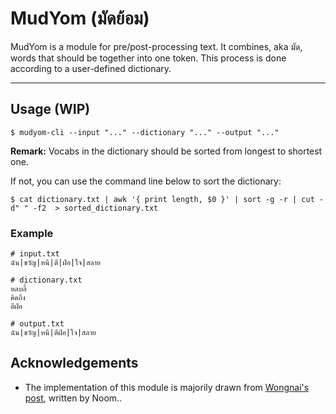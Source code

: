 # MudYom (มัดย้อม)

MudYom is a module for pre/post-processing text. It combines, aka มัด, words that should be together into one token. This process is done according to a user-defined dictionary.

****

## Usage (WIP)
```
$ mudyom-cli --input "..." --dictionary "..." --output "..."
```
**Remark:** Vocabs in the dictionary should be sorted from longest to shortest one.

If not, you can use the command line below to sort the dictionary:
```
$ cat dictionary.txt | awk '{ print length, $0 }' | sort -g -r | cut -d" " -f2  > sorted_dictionary.txt
```

### Example
```
# input.txt
ฉัน|ขวัญ|หนี|ตี|ฝ่อ|ใจ|สลาย

# dictionary.txt
หลบลี้
คิดถึง
ตีฝ่อ

# output.txt
ฉัน|ขวัญ|หนี|ตีฝ่อ|ใจ|สลาย
```

## Acknowledgements
- The implementation of this module is majorily drawn from [Wongnai's post][post], written by Noom..

[post]: https://life.wongnai.com/wongnai-search-improvement-using-machine-learning-part1-e0777b65979e